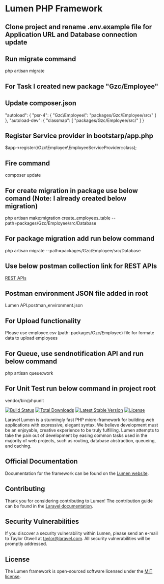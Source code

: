 # Lumen PHP Framework

## Clone project and rename .env.example file for Application URL and Database connection update

## Run migrate command

php artisan migrate

## For Task I created new package "Gzc/Employee"

## Update composer.json

"autoload": {
    "psr-4": {
        "Gzc\\Employee\\": "packages/Gzc/Employee/src/"
    }
},
"autoload-dev": {
    "classmap": [
        "packages/Gzc/Employee/src/"
    ]
}

## Register Service provider in bootstarp/app.php

$app->register(\Gzc\Employee\EmployeeServiceProvider::class);

## Fire command

composer update

## For create migration in package use below comand (Note: I already created below migration)
php artisan make:migration create_employees_table --path=packages/Gzc/Employee/src/Database

## For package migration add run below command

php artisan migrate --path=packages/Gzc/Employee/src/Database

## Use below postman collection link for REST APIs

[REST APIs](https://www.getpostman.com/collections/6452a74aee6432edd2b4)

## Postman environment JSON file added in root

Lumen API.postman_environment.json

## For Upload functionality

Please use employee.csv (path: packages/Gzc/Employee) file for formate data to upload employees

## For Queue, use sendnotification API and run below command

php artisan queue:work

## For Unit Test run below command in project root

vendor/bin/phpunit


[![Build Status](https://travis-ci.org/laravel/lumen-framework.svg)](https://travis-ci.org/laravel/lumen-framework)
[![Total Downloads](https://poser.pugx.org/laravel/lumen-framework/d/total.svg)](https://packagist.org/packages/laravel/lumen-framework)
[![Latest Stable Version](https://poser.pugx.org/laravel/lumen-framework/v/stable.svg)](https://packagist.org/packages/laravel/lumen-framework)
[![License](https://poser.pugx.org/laravel/lumen-framework/license.svg)](https://packagist.org/packages/laravel/lumen-framework)

Laravel Lumen is a stunningly fast PHP micro-framework for building web applications with expressive, elegant syntax. We believe development must be an enjoyable, creative experience to be truly fulfilling. Lumen attempts to take the pain out of development by easing common tasks used in the majority of web projects, such as routing, database abstraction, queueing, and caching.

## Official Documentation

Documentation for the framework can be found on the [Lumen website](https://lumen.laravel.com/docs).

## Contributing

Thank you for considering contributing to Lumen! The contribution guide can be found in the [Laravel documentation](https://laravel.com/docs/contributions).

## Security Vulnerabilities

If you discover a security vulnerability within Lumen, please send an e-mail to Taylor Otwell at taylor@laravel.com. All security vulnerabilities will be promptly addressed.

## License

The Lumen framework is open-sourced software licensed under the [MIT license](https://opensource.org/licenses/MIT).
